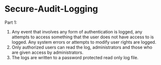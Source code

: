 # Secure-Audit-Logging

Part 1:
1.	Any event that involves any form of authentication is logged, any attempts to access something that the user does not have access to is logged. Any system errors or attempts to modify user rights are logged. 
2.	Only authorized users can read the log, administrators and those who are given access by administrators.
3.	The logs are written to a password protected read only log file. 
